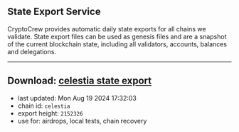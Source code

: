 ## State Export Service
CryptoCrew provides automatic daily state exports for all chains we validate. State export files can be used as genesis files and are a snapshot of the current blockchain state, including all validators, accounts, balances and delegations.

---
**Download: [celestia state export](https://dl-eu2.ccvalidators.com/SERVICE/celestia/celestia_export_2152326.json)**
---

- last updated: Mon Aug 19 2024 17:32:03
- chain id: `celestia`
- export height: `2152326`
- use for: airdrops, local tests, chain recovery
